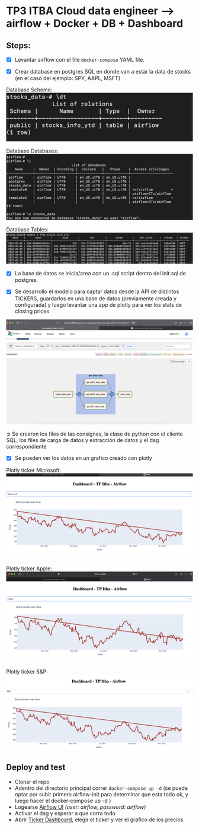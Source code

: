 # TP3 ITBA Cloud data engineer --> airflow + Docker + DB + Dashboard



## Steps:

- [x] Levantar airflow con el file `docker-compose` YAML file.

- [x] Crear database en postgres SQL en donde van a estar la data de stocks (en el caso del ejemplo: SPY, AAPL, MSFT)

Database Scheme:
![db](/documents/database_scheme.PNG "db scheme")

Database Databases:
![db](/documents/database_list_of_databases.PNG "db databases")

Database Tables:
![db](/documents/database_tables.PNG "db tables")

- [x] La base de datos se inicia/crea con un .sql script dentro del init.sql de postgres. 

- [x] Se desarrollo el modelo para captar datos desde la API de distintos TICKERS, guardarlos en una base de datos (previamente creada y configurada) y luego levantar una app de plotly para ver los stats de closing prices

![dag](/documents/DAG_airflow.PNG "DAG")


➲ Se crearon los files de las consignas, la clase de python con el cliente SQL, los files de carga de datos y extracción de datos y el dag correspondiente

- [x] Se pueden ver los datos en un grafico creado con plotly

Plotly ticker Microsoft:
![plotly](/documents/dashpic1.PNG "plotly")

Plotly ticker Apple:
![plotly](/documents/dashpic2.PNG "plotly")

Plotly ticker S&P:
![plotly](/documents/dashpic3.PNG "plotly")




## Deploy and test

- Clonar el repo
- Adentro del directorio principal correr `docker-compose up -d` (se puede optar por subir primero airflow-init para determinar que esta todo ok, y luego hacer el docker-compose up -d )
- Logearse [Airflow UI](http://localhost:8080) _(user: airflow, password: airflow)_
- Activar el dag y esperar a que corra todo
- Abrir [Ticker Dashboard](http://127.0.0.1:8050), elegir el ticker y ver el grafico de los precios
           